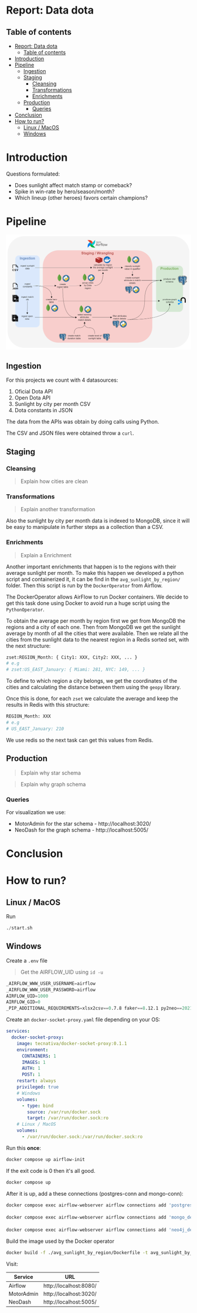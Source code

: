 # Report: Data dota

## Table of contents
- [Report: Data dota](#report-data-dota)
  - [Table of contents](#table-of-contents)
- [Introduction](#introduction)
- [Pipeline](#pipeline)
  - [Ingestion](#ingestion)
  - [Staging](#staging)
    - [Cleansing](#cleansing)
    - [Transformations](#transformations)
    - [Enrichments](#enrichments)
  - [Production](#production)
    - [Queries](#queries)
- [Conclusion](#conclusion)
- [How to run?](#how-to-run)
  - [Linux / MacOS](#linux--macos)
  - [Windows](#windows)

# Introduction

Questions formulated:
- Does sunlight affect match stamp or comeback?
- Spike in win-rate by hero/season/month?
- Which lineup (other heroes) favors certain champions?

# Pipeline

![Pipeline overview](assets/DataPipeline.png)

## Ingestion

For this projects we count with 4 datasources:
1. Oficial Dota API
2. Open Dota API
3. Sunlight by city per month CSV
4. Dota constants in JSON

The data from the APIs was obtain by doing calls using Python.

The CSV and JSON files were obtained throw a `curl`.

## Staging

### Cleansing

> Explain how cities are clean

### Transformations

> Explain another transformation

Also the sunlight by city per month data is indexed to MongoDB, since it will be easy to manipulate in further steps as a collection than a CSV.

### Enrichments

> Explain a Enrichment

Another important enrichments that happen is to the regions with their average sunlight per month. To make this happen we developed a python script and containerized it, it can be find in the ``avg_sunlight_by_region/`` folder. Then this script is run by the ``DockerOperator`` from Airflow. 

The DockerOperator allows AirFlow to run Docker containers. We decide to get this task done using Docker to avoid run a huge script using the ``PythonOperator``. 

To obtain the average per month by region first we get from MongoDB the regions and a city of each one. Then from MongoDB we get the sunlight average by month of all the cities that were available. Then we relate all the cities from the sunlight data to the nearest region in a Redis sorted set, with the next structure:

```bash
zset:REGION_Month: { City1: XXX, City2: XXX, ... }
# e.g
# zset:US_EAST_January: { Miami: 281, NYC: 149, ... }
```

To define to which region a city belongs, we get the coordinates of the cities and calculating the distance between them using the ``geopy`` library.

Once this is done, for each ``zset`` we calculate the average and keep the results in Redis with this structure:
```bash
REGION_Month: XXX
# e.g
# US_EAST_January: 210
```

We use redis so the next task can get this values from Redis.

## Production

> Explain why star schema

> Explain why graph schema

### Queries

For visualization we use:
- MotorAdmin for the star schema - http://localhost:3020/
- NeoDash for the graph schema - http://localhost:5005/

# Conclusion

# How to run?

## Linux / MacOS

Run

```s
./start.sh
```

## Windows

Create a `.env` file

> Get the AIRFLOW_UID using `id -u`

```s
_AIRFLOW_WWW_USER_USERNAME=airflow
_AIRFLOW_WWW_USER_PASSWORD=airflow
AIRFLOW_UID=1000
AIRFLOW_GID=0
_PIP_ADDITIONAL_REQUIREMENTS=xlsx2csv==0.7.8 faker==8.12.1 py2neo==2021.2.3 apache-airflow-providers-mongo==2.3.1 apache-airflow-providers-docker==2.1.0
```

Create an `docker-socket-proxy.yaml` file depending on your OS:
```yaml
services:
  docker-socket-proxy:
    image: tecnativa/docker-socket-proxy:0.1.1
    environment:
      CONTAINERS: 1
      IMAGES: 1
      AUTH: 1
      POST: 1
    restart: always
    privileged: true
    # Windows
    volumes:
      - type: bind
        source: /var/run/docker.sock
        target: /var/run/docker.sock:ro
    # Linux / MacOS
    volumes:
      - /var/run/docker.sock:/var/run/docker.sock:ro
```

Run this **once**:
```sh
docker compose up airflow-init
```
If the exit code is 0 then it's all good.

```sh
docker compose up
```

After it is up, add a these connections (postgres-conn and mongo-conn):

```sh
docker compose exec airflow-webserver airflow connections add 'postgres_default' --conn-uri 'postgres://user:password@postgres:5432'

docker compose exec airflow-webserver airflow connections add 'mongo_default' --conn-uri 'mongodb://mongo:27017'

docker compose exec airflow-webserver airflow connections add 'neo4j_default' --conn-uri 'bolt://neo:7687'
```

Build the image used by the Docker operator
```sh
docker build -f ./avg_sunlight_by_region/Dockerfile -t avg_sunlight_by_region ./avg_sunlight_by_region
```

Visit:

| Service    | URL                    |
| ---------- | ---------------------- |
| Airflow    | http://localhost:8080/ |
| MotorAdmin | http://localhost:3020/ |
| NeoDash    | http://localhost:5005/ |